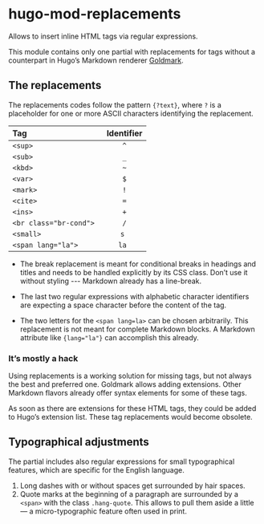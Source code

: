 # hugo-mod-replacements
Allows to insert inline HTML tags via regular expressions.

This module contains only one partial with replacements for tags without a counterpart in Hugo’s Markdown renderer [Goldmark](https://github.com/yuin/goldmark). 

## The replacements

The replacements codes follow the pattern `{?text}`, where `?` is a placeholder for one or more ASCII characters identifying the replacement. 

| Tag              | Identifier |
|:-----------------|:----------:|
| `<sup>`          |    `^`     |
| `<sub>`          |    `_`     |
| `<kbd>`          |    `~`     |
| `<var>`          |    `$`     |
| `<mark>`         |    `!`     |
| `<cite>`         |    `=`     |
| `<ins>`          |    `+`     |
| `<br class="br-cond"> `|    `/`     |
| `<small>`        |    `s `    |
| `<span lang="la">` |   `la `    |

- The break replacement is meant for conditional breaks in headings and titles and needs to be handled explicitly by its CSS class. Don’t use it without styling --- Markdown already has a line-break.

- The last two regular expressions with alphabetic character identifiers are expecting a space character before the content of the tag.

- The two letters for the `<span lang=la>` can be chosen arbitrarily. This replacement is not meant for complete Markdown blocks. A Markdown attribute like `{lang="la"}` can accomplish this already.

### It’s mostly a hack

Using replacements is a working solution for missing tags, but not always the best and preferred one. Goldmark allows adding extensions. Other Markdown flavors already offer syntax elements for some of these tags.

As soon as there are extensions for these HTML tags, they could be added to Hugo’s extension list. These tag replacements would become obsolete.

## Typographical adjustments
The partial includes also regular expressions for small typographical features, which are specific for the English language.

1. Long dashes with or without spaces get surrounded by hair spaces.
2. Quote marks at the beginning of a paragraph are surrounded by a `<span>` with the class `.hang-quote`. This allows to pull them aside a little — a micro-typographic feature often used in print. 
